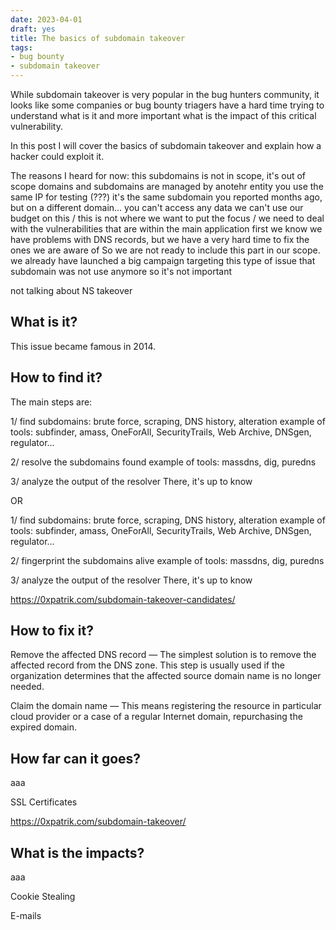 ```yaml
---
date: 2023-04-01
draft: yes
title: The basics of subdomain takeover
tags:
- bug bounty
- subdomain takeover
---
```

While subdomain takeover is very popular in the bug hunters community, it looks like some companies or bug bounty triagers have a hard time trying to understand what is it and more important what is the impact of this critical vulnerability.

In this post I will cover the basics of subdomain takeover and explain how a hacker could exploit it.

The reasons I heard for now:
this subdomains is not in scope, it's out of scope
domains and subdomains are managed by anotehr entity
you use the same IP for testing (???)
it's the same subdomain you reported months ago, but on a different domain...
you can't access any data
we can't use our budget on this / this is not where we want to put the focus / we need to deal with the vulnerabilities that are within the main application first
we know we have problems with DNS records, but we have a very hard time to fix the ones we are aware of
So we are not ready to include this part in our scope.
we already have launched a big campaign targeting this type of issue
that subdomain was not use anymore so it's not important


not talking about NS takeover


## What is it?

This issue became famous in 2014. 


## How to find it?

The main steps are:

1/ find subdomains: brute force, scraping, DNS history, alteration
example of tools: subfinder, amass, OneForAll, SecurityTrails, Web Archive, DNSgen, regulator...

2/ resolve the subdomains found
example of tools: massdns, dig, puredns

3/ analyze the output of the resolver
There, it's up to know

OR

1/ find subdomains: brute force, scraping, DNS history, alteration
example of tools: subfinder, amass, OneForAll, SecurityTrails, Web Archive, DNSgen, regulator...

2/ fingerprint the subdomains alive
example of tools: massdns, dig, puredns

3/ analyze the output of the resolver
There, it's up to know


https://0xpatrik.com/subdomain-takeover-candidates/


## How to fix it?

Remove the affected DNS record — The simplest solution is to remove the affected record from the DNS zone. This step is usually used if the organization determines that the affected source domain name is no longer needed.

Claim the domain name — This means registering the resource in particular cloud provider or a case of a regular Internet domain, repurchasing the expired domain.




## How far can it goes?

aaa

SSL Certificates

https://0xpatrik.com/subdomain-takeover/


## What is the impacts?

aaa

Cookie Stealing

E-mails

